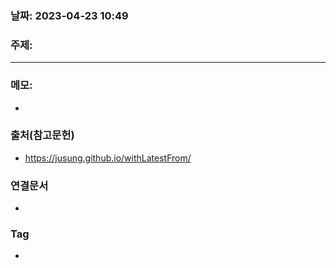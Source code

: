 ### 날짜: 2023-04-23 10:49

### 주제: 
---
### 메모: 
- 

### 출처(참고문헌) 
- https://jusung.github.io/withLatestFrom/

### 연결문서 
- 

### Tag
- 